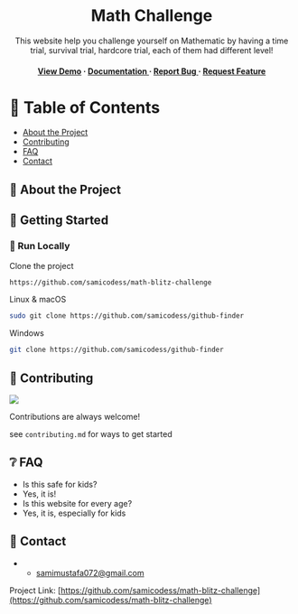<div align='center'>

<h1>Math Challenge</h1>
<p>This website help you challenge yourself on Mathematic by having a time trial, survival trial, hardcore trial, each of them had different level!</p>

<h4> <a href=https://math-blitz-challenge.vercel.app/>View Demo</a> <span> · </span> <a href="https://github.com/samicodess/math-blitz-challenge/blob/master/README.md"> Documentation </a> <span> · </span> <a href="https://github.com/samicodess/math-blitz-challenge/issues"> Report Bug </a> <span> · </span> <a href="https://github.com/samicodess/math-blitz-challenge/issues"> Request Feature </a> </h4>


</div>

# :notebook_with_decorative_cover: Table of Contents

- [About the Project](#star2-about-the-project)
- [Contributing](#wave-contributing)
- [FAQ](#grey_question-faq)
- [Contact](#handshake-contact)


## :star2: About the Project

## :toolbox: Getting Started

### :running: Run Locally

Clone the project

```bash
https://github.com/samicodess/math-blitz-challenge
```
Linux & macOS
```bash
sudo git clone https://github.com/samicodess/github-finder
```
Windows
```bash
git clone https://github.com/samicodess/github-finder
```


## :wave: Contributing

<a href="https://github.com/samicodess/math-blitz-challenge/graphs/contributors"> <img src="https://contrib.rocks/image?repo=Louis3797/awesome-readme-template" /> </a>

Contributions are always welcome!

see `contributing.md` for ways to get started

## :grey_question: FAQ

- Is this safe for kids?
- Yes, it is!
- Is this website for every age?
- Yes, it is, especially for kids


## :handshake: Contact

- - samimustafa072@gmail.com

Project Link: [https://github.com/samicodess/math-blitz-challenge](https://github.com/samicodess/math-blitz-challenge)
